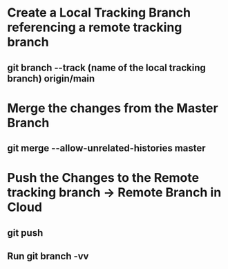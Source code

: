 # Create a Local Tracking Branch referencing a remote tracking branch

## git branch --track (name of the local tracking branch) origin/main

# Merge the changes from the Master Branch

## git merge --allow-unrelated-histories master

# Push the Changes to the Remote tracking branch -> Remote Branch in Cloud

## git push
## Run git branch -vv
